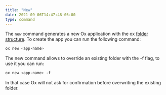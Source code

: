 ```yaml
---
title: "New"
date: 2021-09-06T14:47:48-05:00
type: command
---
```


The `new` command generates a new Ox application with the ox [folder structure](/docs/fundamentals/folders). To create the app you can run the following command:

```sh
ox new <app-name>
```

The new command allows to override an existing folder with the -f flag, to use it you can run:

```sh
ox new <app-name> -f
```

In that case Ox will not ask for confirmation before overwriting the existing folder.

